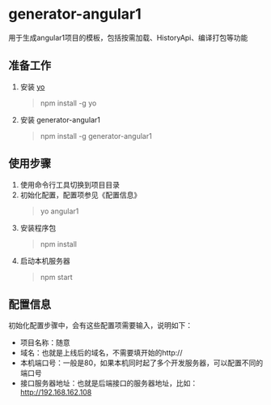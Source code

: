 # generator-angular1

用于生成angular1项目的模板，包括按需加载、HistoryApi、编译打包等功能

## 准备工作

1. 安装 [yo](https://github.com/yeoman/yo) 
    > npm install -g yo
2. 安装 generator-angular1 
    > npm install -g generator-angular1

## 使用步骤

1. 使用命令行工具切换到项目目录
2. 初始化配置，配置项参见《配置信息》 
    > yo angular1
3. 安装程序包 
    > npm install
4. 启动本机服务器 
    > npm start

## 配置信息

初始化配置步骤中，会有这些配置项需要输入，说明如下：
- 项目名称：随意
- 域名：也就是上线后的域名，不需要填开始的http://
- 本机端口号：一般是80，如果本机同时起了多个开发服务器，可以配置不同的端口号
- 接口服务器地址：也就是后端接口的服务器地址，比如：http://192.168.162.108

